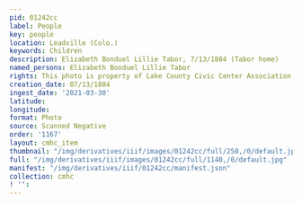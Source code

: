 ```yaml
---
pid: 01242cc
label: People
key: people
location: Leadville (Colo.)
keywords: Children
description: Elizabeth Bonduel Lillie Tabor, 7/13/1884 (Tabor home)
named_persons: Elizabeth Bonduel Lillie Tabor
rights: This photo is property of Lake County Civic Center Association.
creation_date: 07/13/1884
ingest_date: '2021-03-30'
latitude: 
longitude: 
format: Photo
source: Scanned Negative
order: '1167'
layout: cmhc_item
thumbnail: "/img/derivatives/iiif/images/01242cc/full/250,/0/default.jpg"
full: "/img/derivatives/iiif/images/01242cc/full/1140,/0/default.jpg"
manifest: "/img/derivatives/iiif/01242cc/manifest.json"
collection: cmhc
! '': 
---
```

